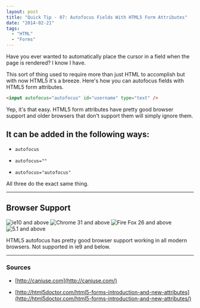 ```yaml
---
layout: post
title: "Quick Tip - 07: Autofocus Fields With HTML5 Form Attributes"
date: "2014-02-21"
tags: 
  - "HTML"
  - "Forms"
---
```


<p class="intro"><span class="dropcap">H</span>ave you ever wanted to automatically place the cursor in a field when the page is rendered? I know I have.</p>

This sort of thing used to require more than just HTML to accomplish but with now HTML5 it's a breeze. Here's how you can autofocus fields with HTML5 form attributes.

```html
<input autofocus="autofocus" id="username" type="text" />
```

Yep, it's that easy. HTML5 form attributes have pretty good browser support and older browsers that don't support them will simply ignore them.

## It can be added in the following ways:

- `autofocus`

- `autofocus=""`

- `autofocus="autofocus"`

All three do the exact same thing.

* * *

## Browser Support

<div class="browserSupport__list">
<img src="../../assets/img/ie.svg" alt="ie10 and above" title="ie10 and above">
<img src="../../assets/img/chrome.svg" alt="Chrome 31 and above" title="Chrome 31 and above">
<img src="../../assets/img/firefox.svg" alt="Fire Fox 26 and above" title="Fire Fox 26 and above"><img src="../../assets/img/safari.svg" alt="5.1 and above" title="5.1 and above">
</div>

HTML5 autofocus has pretty good browser support working in all modern browsers. Not supported in ie9 and below.

* * *

### Sources

- [http://caniuse.com](http://caniuse.com/)

- [http://html5doctor.com/html5-forms-introduction-and-new-attributes](http://html5doctor.com/html5-forms-introduction-and-new-attributes/)
